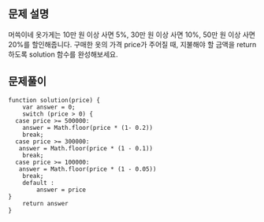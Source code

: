 ## 문제 설명

머쓱이네 옷가게는 10만 원 이상 사면 5%, 30만 원 이상 사면 10%, 50만 원 이상 사면 20%를 할인해줍니다.
구매한 옷의 가격 price가 주어질 때, 지불해야 할 금액을 return 하도록 solution 함수를 완성해보세요.

## 문제풀이

```
function solution(price) {
    var answer = 0;
    switch (price > 0) {
  case price >= 500000:
    answer = Math.floor(price * (1- 0.2))
    break;
  case price >= 300000:
   answer = Math.floor(price * (1 - 0.1))
    break;
  case price >= 100000:
   answer = Math.floor(price * (1 - 0.05))
    break;
    default :
        answer = price
}
    return answer
}
```

